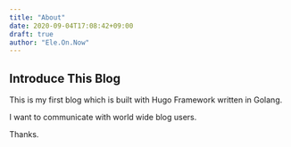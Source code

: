 ```yaml
---
title: "About"
date: 2020-09-04T17:08:42+09:00
draft: true
author: "Ele.On.Now"
---
```

## Introduce This Blog  

This is my first blog which is built with Hugo Framework written in Golang.  

I want to communicate with world wide blog users.  

Thanks.  


